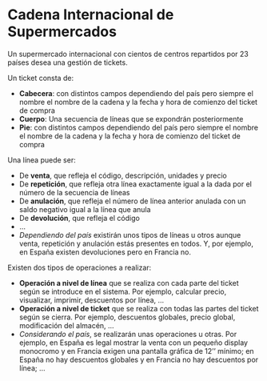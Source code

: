 # Cadena Internacional de Supermercados

Un supermercado internacional con cientos de centros repartidos por 23 países desea una gestión de tickets. 

Un ticket consta de:

* **Cabecera**: con distintos campos dependiendo del país pero siempre el nombre el nombre de la cadena y la fecha y hora 
de comienzo del ticket de compra
* **Cuerpo**:  Una secuencia de líneas que se expondrán posteriormente
* **Pie**: con distintos campos dependiendo del país pero siempre el nombre el nombre de la cadena y la fecha y hora de 
comienzo del ticket de compra

Una línea puede ser:

* De **venta**, que refleja el código, descripción, unidades y 
precio
* De **repetición**, que refleja otra línea exactamente igual a la 
dada por el número de la secuencia de líneas
* De **anulación**, que refleja el número de línea anterior 
anulada con un saldo negativo igual a la línea que anula
* De **devolución**, que refleja el código
* …
* *Dependiendo del país* existirán unos tipos de líneas u otros 
aunque venta, repetición y anulación estás presentes en 
todos. Y, por ejemplo, en España existen devoluciones pero 
en Francia no.

Existen dos tipos de operaciones a realizar:

* **Operación a nivel de línea** que se realiza con cada parte del 
ticket según se introduce en el sistema. Por ejemplo, calcular 
precio, visualizar, imprimir, descuentos por línea, …
* **Operación a nivel de ticket** que se realiza con todas las 
partes del ticket según se cierra. Por ejemplo, descuentos 
globales, precio global, modificación del almacén, …
* *Considerando el país*, se realizarán unas operaciones u otras. 
Por ejemplo, en España es legal mostrar la venta con un 
pequeño display monocromo y en Francia exigen una 
pantalla gráfica de 12’’ mínimo; en España no hay 
descuentos globales y en Francia no hay descuentos por 
línea; …


